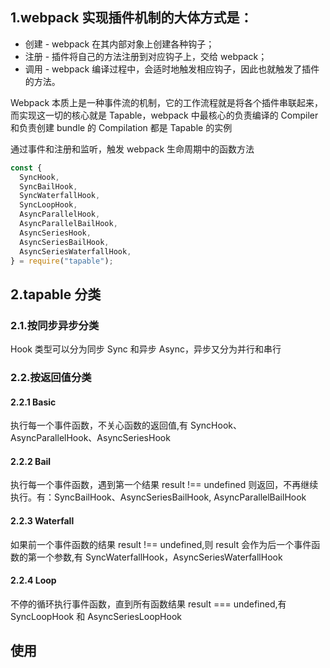 ## 1.webpack 实现插件机制的大体方式是：

- 创建 - webpack 在其内部对象上创建各种钩子；
- 注册 - 插件将自己的方法注册到对应钩子上，交给 webpack；
- 调用 - webpack 编译过程中，会适时地触发相应钩子，因此也就触发了插件的方法。

Webpack 本质上是一种事件流的机制，它的工作流程就是将各个插件串联起来，而实现这一切的核心就是 Tapable，webpack 中最核心的负责编译的 Compiler 和负责创建 bundle 的 Compilation 都是 Tapable 的实例

通过事件和注册和监听，触发 webpack 生命周期中的函数方法

```js
const {
  SyncHook,
  SyncBailHook,
  SyncWaterfallHook,
  SyncLoopHook,
  AsyncParallelHook,
  AsyncParallelBailHook,
  AsyncSeriesHook,
  AsyncSeriesBailHook,
  AsyncSeriesWaterfallHook,
} = require("tapable");
```

## 2.tapable 分类

### 2.1.按同步异步分类

Hook 类型可以分为同步 Sync 和异步 Async，异步又分为并行和串行

### 2.2.按返回值分类

#### 2.2.1 Basic

执行每一个事件函数，不关心函数的返回值,有 SyncHook、AsyncParallelHook、AsyncSeriesHook

#### 2.2.2 Bail

执行每一个事件函数，遇到第一个结果 result !== undefined 则返回，不再继续执行。有：SyncBailHook、AsyncSeriesBailHook, AsyncParallelBailHook

#### 2.2.3 Waterfall

如果前一个事件函数的结果 result !== undefined,则 result 会作为后一个事件函数的第一个参数,有 SyncWaterfallHook，AsyncSeriesWaterfallHook

#### 2.2.4 Loop

不停的循环执行事件函数，直到所有函数结果 result === undefined,有 SyncLoopHook 和 AsyncSeriesLoopHook

## 使用
